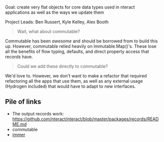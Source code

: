 Goal: create very flat objects for core data types used in nteract applications as well as the ways we update them

Project Leads: Ben Russert, Kyle Kelley, Alex Booth

> Wait, what about commutable?

Commutable has been _awesome_ and should be borrowed from to build this up. However, commutable relied heavily on
Immutable.Map()'s. These lose all the benefits of flow typing, defaults, and direct property access that records have.

> Could we add these directly to commutable?

We'd love to. However, we don't want to make a refactor that required refactoring
all the apps that use them, as well as any external usage (Hydrogen included) that would have to adapt to new interfaces.


## Pile of links

* The output records work: https://github.com/nteract/nteract/blob/master/packages/records/README.md
* commutable
* [immer](https://github.com/mweststrate/immer)

